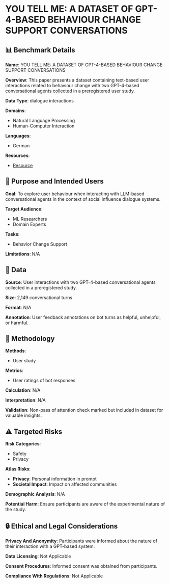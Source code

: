# YOU TELL ME: A DATASET OF GPT-4-BASED BEHAVIOUR CHANGE SUPPORT CONVERSATIONS

## 📊 Benchmark Details

**Name**: YOU TELL ME: A DATASET OF GPT-4-BASED BEHAVIOUR CHANGE SUPPORT CONVERSATIONS

**Overview**: This paper presents a dataset containing text-based user interactions related to behaviour change with two GPT-4-based conversational agents collected in a preregistered user study.

**Data Type**: dialogue interactions

**Domains**:
- Natural Language Processing
- Human-Computer Interaction

**Languages**:
- German

**Resources**:
- [Resource](https://osf.io/xxxx)

## 🎯 Purpose and Intended Users

**Goal**: To explore user behaviour when interacting with LLM-based conversational agents in the context of social influence dialogue systems.

**Target Audience**:
- ML Researchers
- Domain Experts

**Tasks**:
- Behavior Change Support

**Limitations**: N/A

## 💾 Data

**Source**: User interactions with two GPT-4-based conversational agents collected in a preregistered study.

**Size**: 2,149 conversational turns

**Format**: N/A

**Annotation**: User feedback annotations on bot turns as helpful, unhelpful, or harmful.

## 🔬 Methodology

**Methods**:
- User study

**Metrics**:
- User ratings of bot responses

**Calculation**: N/A

**Interpretation**: N/A

**Validation**: Non-pass of attention check marked but included in dataset for valuable insights.

## ⚠️ Targeted Risks

**Risk Categories**:
- Safety
- Privacy

**Atlas Risks**:
- **Privacy**: Personal information in prompt
- **Societal Impact**: Impact on affected communities

**Demographic Analysis**: N/A

**Potential Harm**: Ensure participants are aware of the experimental nature of the study.

## 🔒 Ethical and Legal Considerations

**Privacy And Anonymity**: Participants were informed about the nature of their interaction with a GPT-based system.

**Data Licensing**: Not Applicable

**Consent Procedures**: Informed consent was obtained from participants.

**Compliance With Regulations**: Not Applicable
